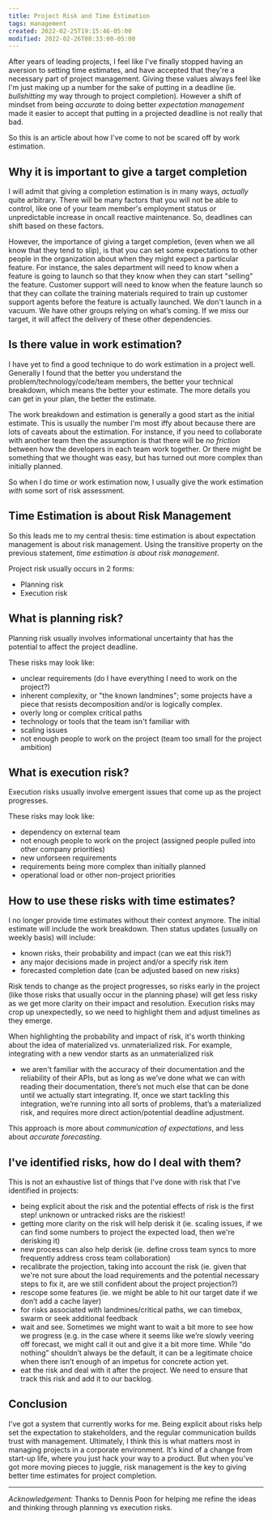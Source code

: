 ```yaml
---
title: Project Risk and Time Estimation
tags: management
created: 2022-02-25T19:15:46-05:00                                              
modified: 2022-02-26T08:33:00-05:00
---
```


After years of leading projects,
I feel like I've finally stopped having an aversion to setting time estimates,
and have accepted that they're a necessary part of project management.
Giving these values always feel like I'm just 
making up a number for the sake of putting in a deadline
(ie. _bullshitting_ my way through to project completion).
However a shift of mindset from being _accurate_
to doing better _expectation management_
made it easier to accept that putting in a projected deadline
is not really that bad.

So this is an article about how I've come to not be scared off by work estimation.

## Why it is important to give a target completion

I will admit that giving a completion estimation
is in many ways,
_actually_ quite arbitrary.
There will be many factors that you will not be able to control,
like one of your team member's employment status
or unpredictable increase in oncall reactive maintenance.
So, deadlines can shift based on these factors.

However, the importance of giving a target completion,
(even when we all know that they tend to slip),
is that you can set some expectations to other people
in the organization about when they might expect a particular feature.
For instance, the sales department will need to know when a feature
is going to launch so that they know when they can start "selling" the feature.
Customer support will need to know when the feature launch so that
they can collate the training materials required to train up customer support agents
before the feature is actually launched.
We don't launch in a vacuum.
We have other groups relying on what’s coming.
If we miss our target, it will affect the delivery of these other dependencies.

## Is there value in work estimation?

I have yet to find a good technique to do work estimation in a project well.
Generally I found that the better you understand the problem/technology/code/team members,
the better your technical breakdown,
which means the better your estimate.
The more details you can get in your plan,
the better the estimate.

The work breakdown and estimation is generally a good start
as the initial estimate.
This is usually the number I'm most iffy about
because there are lots of caveats about the estimation.
For instance,
if you need to collaborate with another team
then the assumption is that there will be
_no friction_ between how the developers in each team work together.
Or there might be something that we thought was easy,
but has turned out more complex than initially planned.

So when I do time or work estimation now,
I usually give the work estimation
_with_ some sort of risk assessment.

## Time Estimation is about Risk Management

So this leads me to my central thesis:
time estimation is about expectation management is about risk management.
Using the transitive property on the previous statement,
_time estimation is about risk management_.

Project risk usually occurs in 2 forms:

- Planning risk
- Execution risk

## What is planning risk?

Planning risk usually involves informational uncertainty that has the potential to affect the project deadline.

These risks may look like:

- unclear requirements (do I have everything I need to work on the project?)
- inherent complexity, or "the known landmines"; some projects have a piece that resists decomposition and/or is logically complex.  
- overly long or complex critical paths
- technology or tools that the team isn't familiar with
- scaling issues
- not enough people to work on the project (team too small for the project ambition)

## What is execution risk?

Execution risks usually involve emergent issues that come up as the project progresses.

These risks may look like:

- dependency on external team
- not enough people to work on the project (assigned people pulled into other company priorities)
- new unforseen requirements
- requirements being more complex than initially planned
- operational load or other non-project priorities

## How to use these risks with time estimates?

I no longer provide time estimates without their context anymore.
The initial estimate will include the work breakdown.
Then status updates (usually on weekly basis)
will include:

- known risks, their probability and impact (can we eat this risk?)
- any major decisions made in project and/or a specify risk item
- forecasted completion date (can be adjusted based on new risks)

Risk tends to change as the project progresses,
so risks early in the project
(like those risks that usually occur in the planning phase)
will get less risky as we get more clarity on their impact and resolution.
Execution risks may crop up unexpectedly,
so we need to highlight them and adjust timelines as they emerge.

When highlighting the probability and impact of risk,
it's worth thinking about the idea of materialized vs. unmaterialized risk.
For example,
integrating with a new vendor starts as an unmaterialized risk
- we aren't familiar with the accuracy of their documentation
and the reliability of their APIs,
but as long as we’ve done what we can with reading their documentation,
there’s not much else that can be done until we actually start integrating.
If, once we start tackling this integration,
we’re running into all sorts of problems,
that’s a materialized risk,
and requires more direct action/potential deadline adjustment.

This approach is more about _communication of expectations_,
and less about _accurate forecasting_.

## I've identified risks, how do I deal with them?

This is not an exhaustive list of things that I've done with risk
that I've identified in projects:

- being explicit about the risk and the potential effects of risk is the first step!
  unknown or untracked risks are the riskiest!
- getting more clarity on the risk will help derisk it
  (ie. scaling issues, if we can find some numbers to project the expected load, then we're derisking it)
- new process can also help derisk
  (ie. define cross team syncs to more frequently address cross team collaboration)
- recalibrate the projection,
  taking into account the risk
  (ie. given that we're not sure about the load requirements and the potential necessary steps to fix it,
  are we still confident about the project projection?)
- rescope some features
  (ie. we might be able to hit our target date if we don’t add a cache layer)
- for risks associated with landmines/critical paths, we can timebox, swarm or seek additional feedback
- wait and see.
  Sometimes we might want to wait a bit more to see how we progress
  (e.g. in the case where it seems like we’re slowly veering off forecast,
  we might call it out and give it a bit more time.
  While “do nothing” shouldn’t always be the default,
  it can be a legitimate choice when there isn’t enough of an impetus for concrete action yet.
- eat the risk and deal with it after the project.
  We need to ensure that track this risk and add it to our backlog.

## Conclusion

I've got a system that currently works for me.
Being explicit about risks help set the expectation to stakeholders, 
and the regular communication builds trust with management.
Ultimately, I think this is what matters most in managing projects
in a corporate environment.
It's kind of a change from start-up life, 
where you just hack your way to a product.
But when you've got more moving pieces to juggle,
risk management is the key to giving better time estimates
for project completion.

---
_Acknowledgement:_ 
Thanks to Dennis Poon for helping me refine the ideas and thinking through planning vs execution risks.
